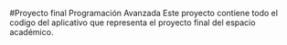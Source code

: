 #Proyecto final Programación Avanzada
Este proyecto contiene todo el codigo del aplicativo que representa el proyecto final del espacio académico.